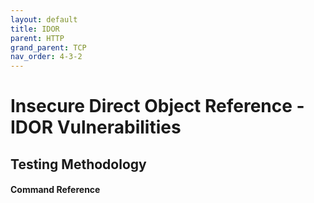 ```yaml
---
layout: default
title: IDOR
parent: HTTP
grand_parent: TCP
nav_order: 4-3-2
---
```

# Insecure Direct Object Reference - IDOR Vulnerabilities
## Testing Methodology
#### Command Reference




